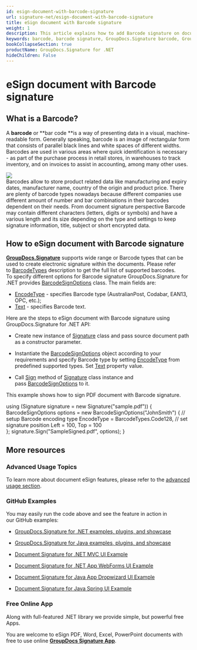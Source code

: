 ```yaml
---
id: esign-document-with-barcode-signature
url: signature-net/esign-document-with-barcode-signature
title: eSign document with Barcode signature
weight: 1
description: This article explains how to add Barcode signature on document page with various options like barcode type, barcode text, positioning, alignment and other visual settings with GroupDocs.Signature
keywords: barcode, barcode signature, GroupDocs.Signature barcode, GroupDocs.Signature barcode signature
bookCollapseSection: true
productName: GroupDocs.Signature for .NET
hideChildren: False
---
```


# eSign document with Barcode signature

## What is a Barcode?

A **barcode** or **bar code **is a way of presenting data in a visual, machine-readable form. Generally speaking, barcode is an image of rectangular form that consists of parallel black lines and white spaces of different widths.  
Barcodes are used in various areas where quick identification is necessary - as part of the purchase process in retail stores, in warehouses to track inventory, and on invoices to assist in accounting, among many other uses.

  

![](https://wiki.lisbon.dynabic.com/download/attachments/29426704/GS1-DataBar_Expanded_01.gif?version=1&modificationDate=1581338270000&api=v2)  
Barcodes allow to store product related data like manufacturing and expiry dates, manufacturer name, country of the origin and product price. There are plenty of barcode types nowadays because different companies use different amount of number and bar combinations in their barcodes dependent on their needs. From document signature perspective Barcode may contain different characters (letters, digits or symbols) and have a various length and its size depending on the type and settings to keep signature information, title, subject or short encrypted data.  

## How to eSign document with Barcode signature

[**GroupDocs.Signature**](https://products.groupdocs.com/signature/net) supports wide range or Barcode types that can be used to create electronic signature within the documents. Please refer to [BarcodeTypes](https://apireference.groupdocs.com/net/signature/groupdocs.signature.domain/barcodetypes/fields/index) description to get the full list of supported barcodes.  
To specify different options for Barcode signature GroupDocs.Signature for .NET provides [BarcodeSignOptions](https://apireference.groupdocs.com/net/signature/groupdocs.signature.options/barcodesignoptions) class. The main fields are:

*   [EncodeType](https://apireference.groupdocs.com/net/signature/groupdocs.signature.options/barcodesignoptions/properties/encodetype) - specifies Barcode type (AustralianPost, Codabar, EAN13, OPC, etc.);
*   [Text](https://apireference.groupdocs.com/net/signature/groupdocs.signature.options/textsignoptions/properties/text) - specifies Barcode text. 

Here are the steps to eSign document with Barcode signature using GroupDocs.Signature for .NET API:

*   Create new instance of [Signature](https://apireference.groupdocs.com/net/signature/groupdocs.signature/signature) class and pass source document path as a constructor parameter.
    
*   Instantiate the [BarcodeSignOptions](https://apireference.groupdocs.com/net/signature/groupdocs.signature.options/barcodesignoptions) object according to your requirements and specify Barcode type by setting [EncodeType](https://apireference.groupdocs.com/net/signature/groupdocs.signature.options/barcodesignoptions/properties/encodetype) from predefined supported types. Set [Text](https://apireference.groupdocs.com/net/signature/groupdocs.signature.options/textsignoptions/properties/text) property value.
    
*   Call [Sign](https://apireference.groupdocs.com/net/signature/groupdocs.signature/signature/methods/sign) method of [Signature](https://apireference.groupdocs.com/net/signature/groupdocs.signature/signature) class instance and pass [BarcodeSignOptions](https://apireference.groupdocs.com/net/signature/groupdocs.signature.options/barcodesignoptions) to it.
    

This example shows how to sign PDF document with Barcode signature.

using (Signature signature = new Signature("sample.pdf"))
{
    BarcodeSignOptions options = new BarcodeSignOptions("JohnSmith")
    {
        // setup Barcode encoding type
        EncodeType = BarcodeTypes.Code128,
        // set signature position
        Left = 100,
        Top = 100                    
    };
    signature.Sign("SampleSigned.pdf", options);
}

## More resources

### Advanced Usage Topics

To learn more about document eSign features, please refer to the [advanced usage section](Advanced%2Busage.html).

### GitHub Examples 

You may easily run the code above and see the feature in action in our GitHub examples:

*   [GroupDocs.Signature for .NET examples, plugins, and showcase](https://github.com/groupdocs-signature/GroupDocs.Signature-for-.NET)
    
*   [GroupDocs.Signature for Java examples, plugins, and showcase](https://github.com/groupdocs-signature/GroupDocs.Signature-for-Java)
    
*   [Document Signature for .NET MVC UI Example](https://github.com/groupdocs-signature/GroupDocs.Signature-for-.NET-MVC) 
    
*   [Document Signature for .NET App WebForms UI Example](https://github.com/groupdocs-signature/GroupDocs.Signature-for-.NET-WebForms)
    
*   [Document Signature for Java App Dropwizard UI Example](https://github.com/groupdocs-signature/GroupDocs.Signature-for-Java-Dropwizard)
    
*   [Document Signature for Java Spring UI Example](https://github.com/groupdocs-signature/GroupDocs.Signature-for-Java-Spring)
    

### Free Online App 

Along with full-featured .NET library we provide simple, but powerful free Apps.

You are welcome to eSign PDF, Word, Excel, PowerPoint documents with free to use online **[GroupDocs Signature App](https://products.groupdocs.app/signature)**.

